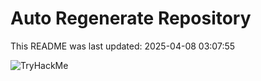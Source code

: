 # Auto Regenerate Repository

This README was last updated: 2025-04-08 03:07:55

 ![TryHackMe](https://tryhackme.com/badge/533634)